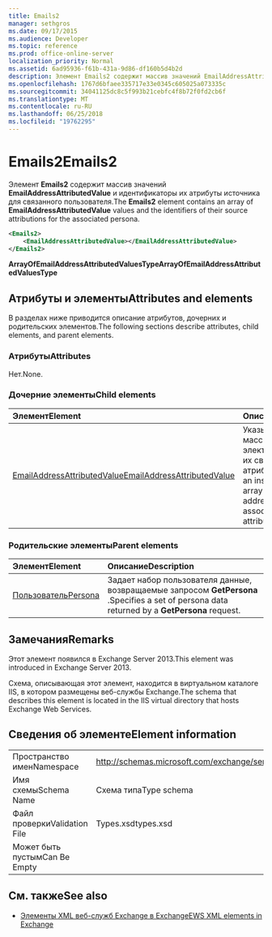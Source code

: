 ```yaml
---
title: Emails2
manager: sethgros
ms.date: 09/17/2015
ms.audience: Developer
ms.topic: reference
ms.prod: office-online-server
localization_priority: Normal
ms.assetid: 6ad95936-f61b-431a-9d86-df160b5d4b2d
description: Элемент Emails2 содержит массив значений EmailAddressAttributedValue и идентификаторы их атрибуты источника для связанного пользователя.
ms.openlocfilehash: 1767d6bfaee335717e33e0345c605025a073335c
ms.sourcegitcommit: 34041125dc8c5f993b21cebfc4f8b72f0fd2cb6f
ms.translationtype: MT
ms.contentlocale: ru-RU
ms.lasthandoff: 06/25/2018
ms.locfileid: "19762295"
---
```

# <a name="emails2"></a><span data-ttu-id="25b25-103">Emails2</span><span class="sxs-lookup"><span data-stu-id="25b25-103">Emails2</span></span>

<span data-ttu-id="25b25-104">Элемент **Emails2** содержит массив значений **EmailAddressAttributedValue** и идентификаторы их атрибуты источника для связанного пользователя.</span><span class="sxs-lookup"><span data-stu-id="25b25-104">The **Emails2** element contains an array of **EmailAddressAttributedValue** values and the identifiers of their source attributions for the associated persona.</span></span> 
  
```XML
<Emails2>
    <EmailAddressAttributedValue></EmailAddressAttributedValue>
</Emails2>
```

 <span data-ttu-id="25b25-105">**ArrayOfEmailAddressAttributedValuesType**</span><span class="sxs-lookup"><span data-stu-id="25b25-105">**ArrayOfEmailAddressAttributedValuesType**</span></span>
## <a name="attributes-and-elements"></a><span data-ttu-id="25b25-106">Атрибуты и элементы</span><span class="sxs-lookup"><span data-stu-id="25b25-106">Attributes and elements</span></span>

<span data-ttu-id="25b25-107">В разделах ниже приводится описание атрибутов, дочерних и родительских элементов.</span><span class="sxs-lookup"><span data-stu-id="25b25-107">The following sections describe attributes, child elements, and parent elements.</span></span>
  
### <a name="attributes"></a><span data-ttu-id="25b25-108">Атрибуты</span><span class="sxs-lookup"><span data-stu-id="25b25-108">Attributes</span></span>

<span data-ttu-id="25b25-109">Нет.</span><span class="sxs-lookup"><span data-stu-id="25b25-109">None.</span></span>
  
### <a name="child-elements"></a><span data-ttu-id="25b25-110">Дочерние элементы</span><span class="sxs-lookup"><span data-stu-id="25b25-110">Child elements</span></span>

|<span data-ttu-id="25b25-111">**Элемент**</span><span class="sxs-lookup"><span data-stu-id="25b25-111">**Element**</span></span>|<span data-ttu-id="25b25-112">**Описание**</span><span class="sxs-lookup"><span data-stu-id="25b25-112">**Description**</span></span>|
|:-----|:-----|
|[<span data-ttu-id="25b25-113">EmailAddressAttributedValue</span><span class="sxs-lookup"><span data-stu-id="25b25-113">EmailAddressAttributedValue</span></span>](emailaddressattributedvalue.md) <br/> |<span data-ttu-id="25b25-114">Указывает экземпляр массив адресов электронной почты и их связанные атрибуты.</span><span class="sxs-lookup"><span data-stu-id="25b25-114">Specifies an instance of an array of email addresses and their associated attributions.</span></span>  <br/> |
   
### <a name="parent-elements"></a><span data-ttu-id="25b25-115">Родительские элементы</span><span class="sxs-lookup"><span data-stu-id="25b25-115">Parent elements</span></span>

|<span data-ttu-id="25b25-116">**Элемент**</span><span class="sxs-lookup"><span data-stu-id="25b25-116">**Element**</span></span>|<span data-ttu-id="25b25-117">**Описание**</span><span class="sxs-lookup"><span data-stu-id="25b25-117">**Description**</span></span>|
|:-----|:-----|
|[<span data-ttu-id="25b25-118">Пользователь</span><span class="sxs-lookup"><span data-stu-id="25b25-118">Persona</span></span>](persona.md) <br/> |<span data-ttu-id="25b25-119">Задает набор пользователя данные, возвращаемые запросом **GetPersona** .</span><span class="sxs-lookup"><span data-stu-id="25b25-119">Specifies a set of persona data returned by a **GetPersona** request.</span></span>  <br/> |
   
## <a name="remarks"></a><span data-ttu-id="25b25-120">Замечания</span><span class="sxs-lookup"><span data-stu-id="25b25-120">Remarks</span></span>

<span data-ttu-id="25b25-121">Этот элемент появился в Exchange Server 2013.</span><span class="sxs-lookup"><span data-stu-id="25b25-121">This element was introduced in Exchange Server 2013.</span></span>
  
<span data-ttu-id="25b25-122">Схема, описывающая этот элемент, находится в виртуальном каталоге IIS, в котором размещены веб-службы Exchange.</span><span class="sxs-lookup"><span data-stu-id="25b25-122">The schema that describes this element is located in the IIS virtual directory that hosts Exchange Web Services.</span></span>
  
## <a name="element-information"></a><span data-ttu-id="25b25-123">Сведения об элементе</span><span class="sxs-lookup"><span data-stu-id="25b25-123">Element information</span></span>

|||
|:-----|:-----|
|<span data-ttu-id="25b25-124">Пространство имен</span><span class="sxs-lookup"><span data-stu-id="25b25-124">Namespace</span></span>  <br/> |http://schemas.microsoft.com/exchange/services/2006/types  <br/> |
|<span data-ttu-id="25b25-125">Имя схемы</span><span class="sxs-lookup"><span data-stu-id="25b25-125">Schema Name</span></span>  <br/> |<span data-ttu-id="25b25-126">Схема типа</span><span class="sxs-lookup"><span data-stu-id="25b25-126">Type schema</span></span>  <br/> |
|<span data-ttu-id="25b25-127">Файл проверки</span><span class="sxs-lookup"><span data-stu-id="25b25-127">Validation File</span></span>  <br/> |<span data-ttu-id="25b25-128">Types.xsd</span><span class="sxs-lookup"><span data-stu-id="25b25-128">types.xsd</span></span>  <br/> |
|<span data-ttu-id="25b25-129">Может быть пустым</span><span class="sxs-lookup"><span data-stu-id="25b25-129">Can Be Empty</span></span>  <br/> ||
   
## <a name="see-also"></a><span data-ttu-id="25b25-130">См. также</span><span class="sxs-lookup"><span data-stu-id="25b25-130">See also</span></span>



- [<span data-ttu-id="25b25-131">Элементы XML веб-служб Exchange в Exchange</span><span class="sxs-lookup"><span data-stu-id="25b25-131">EWS XML elements in Exchange</span></span>](ews-xml-elements-in-exchange.md)

